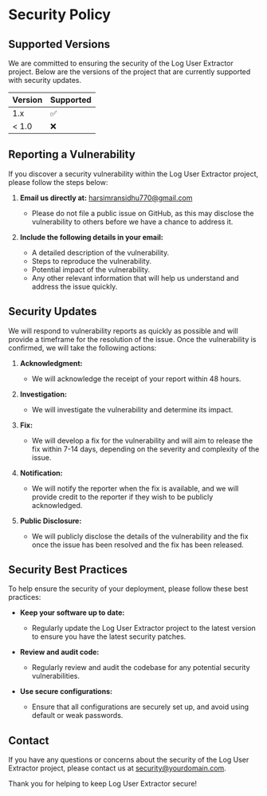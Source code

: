 # Security Policy

## Supported Versions

We are committed to ensuring the security of the Log User Extractor project. Below are the versions of the project that are currently supported with security updates.

| Version | Supported          |
| ------- | ------------------ |
| 1.x     | :white_check_mark: |
| < 1.0   | :x:                |

## Reporting a Vulnerability

If you discover a security vulnerability within the Log User Extractor project, please follow the steps below:

1. **Email us directly at:** [harsimransidhu770@gmail.com](mailto:harsimransidhu770@gmail.com)
    - Please do not file a public issue on GitHub, as this may disclose the vulnerability to others before we have a chance to address it.

2. **Include the following details in your email:**
    - A detailed description of the vulnerability.
    - Steps to reproduce the vulnerability.
    - Potential impact of the vulnerability.
    - Any other relevant information that will help us understand and address the issue quickly.

## Security Updates

We will respond to vulnerability reports as quickly as possible and will provide a timeframe for the resolution of the issue. Once the vulnerability is confirmed, we will take the following actions:

1. **Acknowledgment:**
    - We will acknowledge the receipt of your report within 48 hours.

2. **Investigation:**
    - We will investigate the vulnerability and determine its impact.

3. **Fix:**
    - We will develop a fix for the vulnerability and will aim to release the fix within 7-14 days, depending on the severity and complexity of the issue.

4. **Notification:**
    - We will notify the reporter when the fix is available, and we will provide credit to the reporter if they wish to be publicly acknowledged.

5. **Public Disclosure:**
    - We will publicly disclose the details of the vulnerability and the fix once the issue has been resolved and the fix has been released.

## Security Best Practices

To help ensure the security of your deployment, please follow these best practices:

- **Keep your software up to date:**
    - Regularly update the Log User Extractor project to the latest version to ensure you have the latest security patches.

- **Review and audit code:**
    - Regularly review and audit the codebase for any potential security vulnerabilities.

- **Use secure configurations:**
    - Ensure that all configurations are securely set up, and avoid using default or weak passwords.

## Contact

If you have any questions or concerns about the security of the Log User Extractor project, please contact us at [security@yourdomain.com](mailto:security@yourdomain.com).

Thank you for helping to keep Log User Extractor secure!
